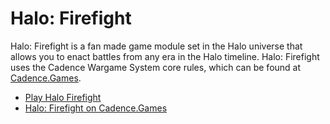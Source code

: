 # Halo: Firefight

Halo: Firefight is a fan made game module set in the Halo universe that allows you to enact battles from any era in the Halo timeline. Halo: Firefight uses the Cadence Wargame System core rules, which can be found at [Cadence.Games](https://cadence.games).

- [Play Halo Firefight](https://github.com/open-source-tabletop/halo-firefight/blob/main/halo-firefight.md)
- [Halo: Firefight on Cadence.Games](https://cadence.games/halo-firefight/)